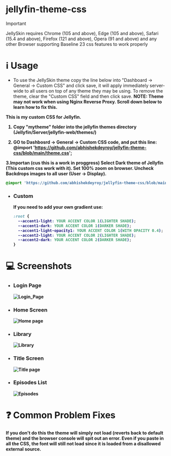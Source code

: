 # jellyfin-theme-css
> [!IMPORTANT]
> JellySkin requires Chrome (105 and above), Edge (105 and above), Safari (15.4 and above), Firefox (121 and above), Opera (91 and above) and any other Browser supporting Baseline 23 css features to work properly


# ℹ️ Usage
- To use the JellySkin theme copy the line below into "Dashboard -> General -> Custom CSS" and click save, it will apply immediately server-wide to all users on top of any theme they may be using. To remove the theme, clear the "Custom CSS" field and then click save. <b>NOTE: Theme may not work when using Nginx Reverse Proxy. Scroll down below to learn how to fix this.

This is my custom CSS for Jellyfin.

1. Copy "mytheme" folder into the jellyfin themes directory (Jellyfin/Server/jellyfin-web/themes/)

2. GO to Dashbosrd -> General -> Custom CSS code, and put this line: @import 'https://github.com/abhishekdeyroy/jellyfin-theme-css/blob/main/theme.css';

3.Importan (cus this is a work in proggress)
Select Dark theme of Jellyfin (This custom css work with it).
Set 100% zoom on browser.
Uncheck Backdrops images to all user (User -> Display).






  ```css
  @import 'https://github.com/abhishekdeyroy/jellyfin-theme-css/blob/main/theme.css';
  ```

  - ### Custom

      If you need to add your own gradient use:

      ```css
      :root {
        --accent1-light: YOUR ACCENT COLOR 1(LIGHTER SHADE);
        --accent1-dark: YOUR ACCENT COLOR 1(DARKER SHADE);
        --accent1-light-opacity1: YOUR ACCENT COLOR 1(WITH OPACITY 0.4);
        --accent2-light: YOUR ACCENT COLOR 2(LIGHTER SHADE);
        --accent2-dark: YOUR ACCENT COLOR 2(DARKER SHADE);
      }
      ```
      
# 💻 Screenshots

- ### Login Page
    ![Login_Page](https://github.com/prayag17/JellySkin/assets/55829513/9ca0d0c2-9ada-4e41-93b9-e4281be20d1d)
  
- ### Home Screen
    ![Home page](https://github.com/prayag17/JellySkin/assets/55829513/075d844b-ca43-4f61-b54a-cb75110e77ed)

- ### Library
    ![Library](https://github.com/prayag17/JellySkin/assets/55829513/c3ef8e48-df17-44f0-9708-e10dfa448237)
  
- ### Title Screen
    ![Title page](https://github.com/prayag17/JellySkin/assets/55829513/270bb0bb-a755-449d-a57d-9da4e31d6082)

- ### Episodes List
    ![Episodes](https://github.com/prayag17/JellySkin/assets/55829513/eaded068-5930-47fd-b5d0-03cf89e1da44)

# ❓ Common Problem Fixes
  If you don't do this the theme will simply not load (reverts back to default theme) and the browser console will spit out an error. Even if you paste in all the CSS, the font will still not load since it is loaded from a disallowed external source.
